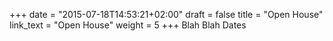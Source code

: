 +++
date = "2015-07-18T14:53:21+02:00"
draft = false
title = "Open House"
link_text = "Open House"
weight = 5
+++
Blah Blah Dates
